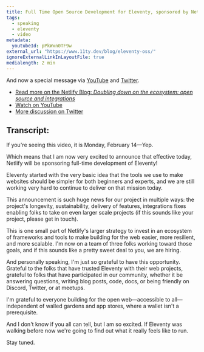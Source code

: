 ```yaml
---
title: Full Time Open Source Development for Eleventy, sponsored by Netlify
tags:
  - speaking
  - eleventy
  - video
metadata:
  youtubeId: pPkWxn0TF9w
external_url: "https://www.11ty.dev/blog/eleventy-oss/"
ignoreExternalLinkInLayoutFile: true
medialength: 2 min
---
```

And now a special message via [YouTube](https://www.youtube.com/watch?v=pPkWxn0TF9w) and [Twitter](https://twitter.com/eleven_ty/status/1493284209925967872).

<div class="fullwidth"><youtube-lite-player @slug="pPkWxn0TF9w" @label="{{ title }}"></youtube-lite-player></div>

* [Read more on the Netlify Blog: _Doubling down on the ecosystem: open source and integrations_](https://www.netlify.com/blog/growing-our-open-source-contributions)
* [Watch on YouTube](https://www.youtube.com/watch?v=pPkWxn0TF9w)
* [More discussion on Twitter](https://twitter.com/eleven_ty/status/1493284209925967872)

## Transcript:

If you're seeing this video, it is Monday, February 14—Yep.

Which means that I am now very excited to announce that effective today, Netlify will be sponsoring full-time development of Eleventy!

Eleventy started with the very basic idea that the tools we use to make websites should be simpler for both beginners and experts, and we are still working very hard to continue to deliver on that mission today.

This announcement is such huge news for our project in multiple ways: the project's longevity, sustainability, delivery of features, integrations fixes enabling folks to take on even larger scale projects (if this sounds like your project, please get in touch).

This is one small part of Netlify's larger strategy to invest in an ecosystem of frameworks and tools to make building for the web easier, more resilient, and more scalable. I'm now on a team of three folks working toward those goals, and if this sounds like a pretty sweet deal to you, we are hiring.

And personally speaking, I'm just so grateful to have this opportunity. Grateful to the folks that have trusted Eleventy with their web projects, grateful to folks that have participated in our community, whether it be answering questions, writing blog posts, code, docs, or being friendly on Discord, Twitter, or at meetups.

I'm grateful to everyone building for the open web—accessible to all—independent of walled gardens and app stores, where a wallet isn't a prerequisite.

And I don't know if you all can tell, but I am so excited. If Eleventy was walking before now we're going to find out what it really feels like to run.

Stay tuned.